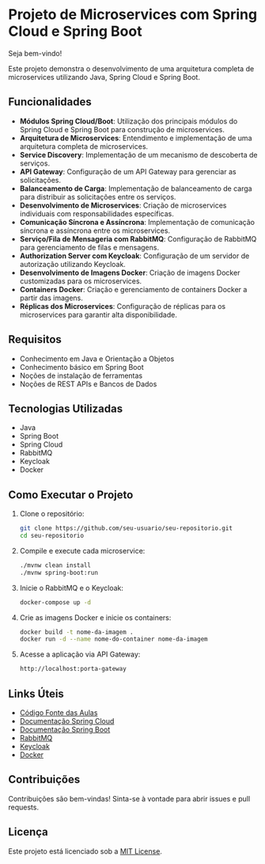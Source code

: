 # Projeto de Microservices com Spring Cloud e Spring Boot

Seja bem-vindo!

Este projeto demonstra o desenvolvimento de uma arquitetura completa de microservices utilizando Java, Spring Cloud e Spring Boot.

## Funcionalidades

- **Módulos Spring Cloud/Boot**: Utilização dos principais módulos do Spring Cloud e Spring Boot para construção de microservices.
- **Arquitetura de Microservices**: Entendimento e implementação de uma arquitetura completa de microservices.
- **Service Discovery**: Implementação de um mecanismo de descoberta de serviços.
- **API Gateway**: Configuração de um API Gateway para gerenciar as solicitações.
- **Balanceamento de Carga**: Implementação de balanceamento de carga para distribuir as solicitações entre os serviços.
- **Desenvolvimento de Microservices**: Criação de microservices individuais com responsabilidades específicas.
- **Comunicação Síncrona e Assíncrona**: Implementação de comunicação síncrona e assíncrona entre os microservices.
- **Serviço/Fila de Mensageria com RabbitMQ**: Configuração de RabbitMQ para gerenciamento de filas e mensagens.
- **Authorization Server com Keycloak**: Configuração de um servidor de autorização utilizando Keycloak.
- **Desenvolvimento de Imagens Docker**: Criação de imagens Docker customizadas para os microservices.
- **Containers Docker**: Criação e gerenciamento de containers Docker a partir das imagens.
- **Réplicas dos Microservices**: Configuração de réplicas para os microservices para garantir alta disponibilidade.

## Requisitos

- Conhecimento em Java e Orientação a Objetos
- Conhecimento básico em Spring Boot
- Noções de instalação de ferramentas
- Noções de REST APIs e Bancos de Dados

## Tecnologias Utilizadas

- Java
- Spring Boot
- Spring Cloud
- RabbitMQ
- Keycloak
- Docker

## Como Executar o Projeto

1. Clone o repositório:
    ```sh
    git clone https://github.com/seu-usuario/seu-repositorio.git
    cd seu-repositorio
    ```

2. Compile e execute cada microservice:
    ```sh
    ./mvnw clean install
    ./mvnw spring-boot:run
    ```

3. Inicie o RabbitMQ e o Keycloak:
    ```sh
    docker-compose up -d
    ```

4. Crie as imagens Docker e inicie os containers:
    ```sh
    docker build -t nome-da-imagem .
    docker run -d --name nome-do-container nome-da-imagem
    ```

5. Acesse a aplicação via API Gateway:
    ```sh
    http://localhost:porta-gateway
    ```

## Links Úteis

- [Código Fonte das Aulas](https://github.com/seu-usuario/seu-repositorio)
- [Documentação Spring Cloud](https://spring.io/projects/spring-cloud)
- [Documentação Spring Boot](https://spring.io/projects/spring-boot)
- [RabbitMQ](https://www.rabbitmq.com/)
- [Keycloak](https://www.keycloak.org/)
- [Docker](https://www.docker.com/)

## Contribuições

Contribuições são bem-vindas! Sinta-se à vontade para abrir issues e pull requests.

## Licença

Este projeto está licenciado sob a [MIT License](LICENSE).

